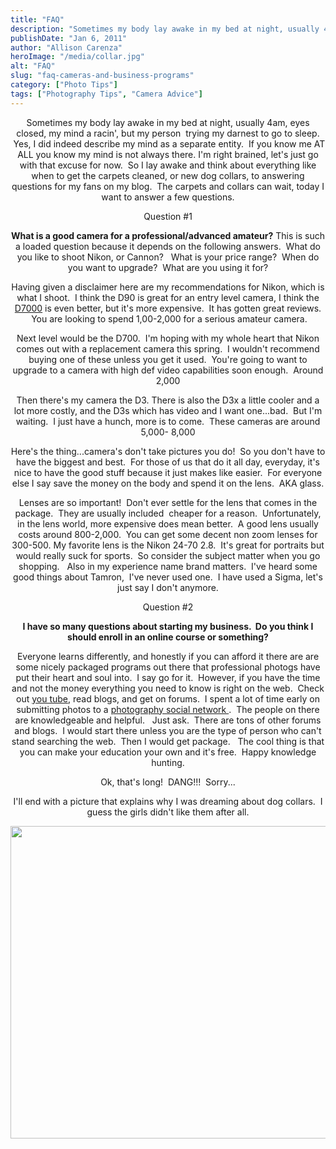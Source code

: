 ```yaml
---
title: "FAQ"
description: "Sometimes my body lay awake in my bed at night, usually 4am, eyes closed, my mind a racin&apos;, but my "
publishDate: "Jan 6, 2011"
author: "Allison Carenza"
heroImage: "/media/collar.jpg"
alt: "FAQ"
slug: "faq-cameras-and-business-programs"
category: ["Photo Tips"]
tags: ["Photography Tips", "Camera Advice"]
---
```


<p style="text-align: center;">Sometimes my body lay awake in my bed at night, usually 4am, eyes closed, my mind a racin&apos;, but my person  trying my darnest to go to sleep.  Yes, I did indeed describe my mind as a separate entity.  If you know me AT ALL you know my mind is not always there. I&apos;m right brained, let&apos;s just go with that excuse for now.  So I lay awake and think about everything like when to get the carpets cleaned, or new dog collars, to answering questions for my fans on my blog.  The carpets and collars can wait, today I want to answer a few questions.</p>
<p style="text-align: center;">Question #1</p>
<p style="text-align: center;"><strong>What is a good camera for a professional/advanced amateur?</strong> This is such a loaded question because it depends on the following answers.  What do you like to shoot Nikon, or Cannon?   What is your price range?  When do you want to upgrade?  What are you using it for?</p>
<p style="text-align: center;">Having given a disclaimer here are my recommendations for Nikon, which is what I shoot.  I think the D90 is great for an entry level camera, I think the <a href="http://imaging.nikon.com/products/imaging/lineup/digitalcamera/slr/d7000/index.htm">D7000</a> is even better, but it&apos;s more expensive.  It has gotten great reviews.  You are looking to spend 1,00-2,000 for a serious amateur camera.</p>
<p style="text-align: center;">Next level would be the D700.  I&apos;m hoping with my whole heart that Nikon comes out with a replacement camera this spring.  I wouldn&apos;t recommend buying one of these unless you get it used.  You&apos;re going to want to upgrade to a camera with high def video capabilities soon enough.  Around 2,000</p>
<p style="text-align: center;">Then there&apos;s my camera the D3. There is also the D3x a little cooler and a lot more costly, and the D3s which has video and I want one...bad.  But I&apos;m waiting.  I just have a hunch, more is to come.  These cameras are around 5,000- 8,000</p>
<p style="text-align: center;">Here&apos;s the thing...camera&apos;s don&apos;t take pictures you do!  So you don&apos;t have to have the biggest and best.  For those of us that do it all day, everyday, it&apos;s nice to have the good stuff because it just makes like easier.  For everyone else I say save the money on the body and spend it on the lens.  AKA glass.</p>
<p style="text-align: center;">Lenses are so important!  Don&apos;t ever settle for the lens that comes in the package.  They are usually included  cheaper for a reason.  Unfortunately, in the lens world, more expensive does mean better.  A good lens usually costs around 800-2,000.  You can get some decent non zoom lenses for 300-500. My favorite lens is the Nikon 24-70 2.8.  It&apos;s great for portraits but would really suck for sports.  So consider the subject matter when you go shopping.   Also in my experience name brand matters.  I&apos;ve heard some good things about Tamron,  I&apos;ve never used one.  I have used a Sigma, let&apos;s just say I don&apos;t anymore.</p>
<p style="text-align: center;">Question #2</p>
<p style="text-align: center;"><strong>I have so many questions about starting my business.  Do you think I should enroll in an online course or something?</strong></p>
<p style="text-align: center;">Everyone learns differently, and honestly if you can afford it there are are some nicely packaged programs out there that professional photogs have put their heart and soul into.  I say go for it.  However, if you have the time and not the money everything you need to know is right on the web.  Check out <a href="http://www.youtube.com/results?search_query=photography&amp;aq=f">you tube</a>, read blogs, and get on forums.  I spent a lot of time early on submitting photos to a <a href="http://www.picturesocial.com/">photography social network </a>.  The people on there are knowledgeable and helpful.   Just ask.  There are tons of other forums and blogs.  I would start there unless you are the type of person who can&apos;t stand searching the web.  Then I would get package.   The cool thing is that you can make your education your own and it&apos;s free.  Happy knowledge hunting.</p>
<p style="text-align: center;">Ok, that&apos;s long!  DANG!!!  Sorry...</p>
<p style="text-align: center;">I&apos;ll end with a picture that explains why I was dreaming about dog collars.  I guess the girls didn&apos;t like them after all.</p>
<p style="text-align: center;"><a rel="attachment wp-att-1912" href="http://www.allisoncarenza.com/archives/faq-cameras-and-business-programs/collar/"><img class="aligncenter size-full wp-image-1912" title="collar" src="/media/collar.jpg" alt="" width="750" height="500" srcset="/media/collar.jpg 750w, /media/collar-300x200.jpg 300w" sizes="(max-width: 750px) 100vw, 750px" /></a></p>
<p style="text-align: center;">
<p style="text-align: center;">
